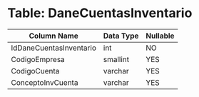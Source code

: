 # Table: DaneCuentasInventario

| Column Name | Data Type | Nullable |
|-------------|-----------|----------|
| IdDaneCuentasInventario | int | NO |
| CodigoEmpresa | smallint | YES |
| CodigoCuenta | varchar | YES |
| ConceptoInvCuenta | varchar | YES |
